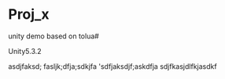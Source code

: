 # Proj_x
unity demo based on tolua# 

Unity5.3.2

asdjfaksd;
fasljk;dfja;sdkjfa
'sdfjaksdjf;askdfja
sdjfkasjdlfkjasdkf